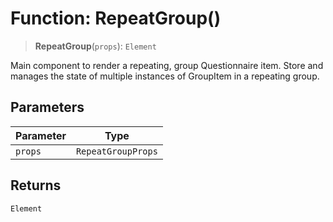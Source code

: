 # Function: RepeatGroup()

> **RepeatGroup**(`props`): `Element`

Main component to render a repeating, group Questionnaire item.
Store and manages the state of multiple instances of GroupItem in a repeating group.

## Parameters

| Parameter | Type |
| ------ | ------ |
| `props` | `RepeatGroupProps` |

## Returns

`Element`
